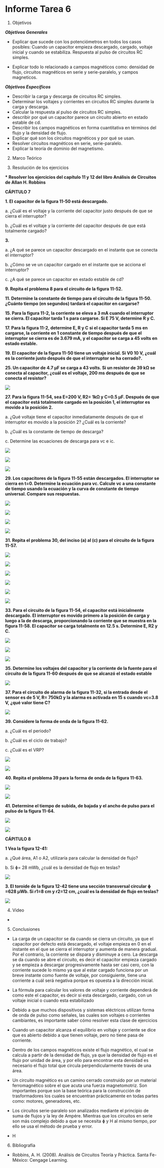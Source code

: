 
# Informe Tarea 6

1. Objetivos

 *__Objetivos Generales__*
 
* Explicar que sucede con los potenciómetros en todos los casos posibles: Cuando un capacitor empieza descargado, cargado, voltaje inicial y cuando se estabiliza. Respuesta al pulso de circuitos RC simples. 

* Explicar todo lo relacionado a campos magnéticos como: densidad de flujo, circuitos magnéticos en serie y serie-paralelo, y campos magneticos. 
 
*__Objetivos Específicos__*

* Describir la carga y descarga de circuitos RC simples.
* Determinar los voltajes y corrientes en circuitos RC simples durante la carga y descarga.
* Calcular la respuesta al pulso de circuitos RC simples.
* describir por qué un capacitor parece un circuito abierto en estado estable de cd.
* Describir los campos magnéticos en forma cuantitativa en términos del flujo y la densidad de flujo.
* Explicar qué son los circuitos magnéticos y por qué se usan. 
* Resolver circuitos magnéticos en serie, serie-paralelo.
* Explicar la teoría de dominio del magnetismo.

 
 2. Marco Teórico

 3. Resolución de los ejercicios

 __* Resolver los ejercicios del capítulo 11 y 12 del libro Análisis de Circuitos de Allan H. Robbins__
 
  __CÁPITULO 7__
  
__1. El capacitor de la figura 11-50 está descargado.__

 a. ¿Cuál es el voltaje y la corriente del capacitor justo después de que se cierra el interruptor?

 b. ¿Cuál es el voltaje y la corriente del capacitor después de que está totalmente cargado?
  
__3.__

a. ¿A qué se parece un capacitor descargado en el instante que se conecta el interruptor?
 
b. ¿Cómo se ve un capacitor cargado en el instante que se acciona el interruptor?

c. ¿A qué se parece un capacitor en estado estable de cd?

__9. Repita el problema 8 para el circuito de la figura 11-52.__

__11. Determine la constante de tiempo para el circuito de la figura 11-50. ¿Cuánto tiempo (en segundos) tardará el capacitor en cargarse?__

__15. Para la figura 11-2, la corriente se eleva a 3 mA cuando el interruptor se cierra. El capacitor tarda 1 s para cargarse. Si E  75 V, determine R y C.__

__17. Para la figura 11-2, determine E, R y C si el capacitor tarda 5 ms en cargarse, la corriente en 1 constante de tiempo después de que el interruptor se cierra es de 3.679 mA, y el capacitor se carga a 45 volts en estado estable.__ 



__19. El capacitor de la figura 11-50 tiene un voltaje inicial. Si V0  10 V, ¿cuál es la corriente justo después de que el interruptor se ha cerrado?.__

__25. Un capacitor de 4.7 µF se carga a 43 volts. Si un resistor de 39 kΩ se conecta al capacitor, ¿cuál es el voltaje, 200 ms después de que se conecta el resistor?__

![](https://github.com/ItzAdoc/ImaD6/blob/main/11.25.PNG)

__27. Para la figura 11-54, sea E=200 V, R2= 1kΩ y C=0.5 µF. Después de que el capacitor está totalmente cargado en la posición 1, el interruptor es movido a la posición 2.__ 

a. ¿Qué voltaje tiene el capacitor inmediatamente después de que el interruptor es movido a la posición 2? ¿Cuál es la corriente?

b. ¿Cuál es la constante de tiempo de descarga? 

c. Determine las ecuaciones de descarga para vc e ic.

![](https://github.com/ItzAdoc/ImaD6/blob/main/11.27.PNG)

![](https://github.com/ItzAdoc/ImaD6/blob/main/11.27a.PNG)

![](https://github.com/ItzAdoc/ImaD6/blob/main/11.27b.PNG)

__29. Los capacitores de la figura 11-55 están descargados. El interruptor se cierra en t=0. Determine la ecuación para vc. Calcule vc a una constante de tiempo usando la ecuación y la curva de constante de tiempo universal. Compare sus respuestas.__

![](https://github.com/ItzAdoc/ImaD6/blob/main/11.29.PNG)

![](https://github.com/ItzAdoc/ImaD6/blob/main/11.29a.PNG)

![](https://github.com/ItzAdoc/ImaD6/blob/main/11.29b.PNG)

![](https://github.com/ItzAdoc/ImaD6/blob/main/11.29c.PNG)

__31. Repita el problema 30, del inciso (a) al (c) para el circuito de la figura 11-57.__

![](https://github.com/ItzAdoc/ImaD6/blob/main/11.31.PNG)

![](https://github.com/ItzAdoc/ImaD6/blob/main/11.31a.PNG)

![](https://github.com/ItzAdoc/ImaD6/blob/main/11.31b.PNG)

![](https://github.com/ItzAdoc/ImaD6/blob/main/11.31c.PNG)

![](https://github.com/ItzAdoc/ImaD6/blob/main/11.31d.PNG)

![](https://github.com/ItzAdoc/ImaD6/blob/main/11.31e.PNG)


__33. Para el circuito de la figura 11-54, el capacitor está inicialmente descargado. El interruptor es movido primero a la posición de carga y luego a la de descarga, proporcionando la corriente que se muestra en la figura 11-58. El capacitor se carga totalmente en 12.5 s. Determine E, R2 y C.__

![](https://github.com/ItzAdoc/ImaD6/blob/main/11.33.PNG)

![](https://github.com/ItzAdoc/ImaD6/blob/main/11.33a.PNG)

![](https://github.com/ItzAdoc/ImaD6/blob/main/11.33b.PNG)

__35. Determine los voltajes del capacitor y la corriente de la fuente para el circuito de la figura 11-60 después de que se alcanzó el estado estable__

![](https://github.com/ItzAdoc/ImaD6/blob/main/11.35.PNG)

__37. Para el circuito de alarma de la figura 11-32, si la entrada desde el sensor es de 5 V,  R= 750kΩ y la alarma es activada en 15 s cuando vc=3.8 V, ¿qué valor tiene C?__

![](https://github.com/ItzAdoc/ImaD6/blob/main/11.37.PNG)


__39. Considere la forma de onda de la figura 11-62.__ 

a. ¿Cuál es el periodo?

b. ¿Cuál es el ciclo de trabajo?

c. ¿Cuál es el VRP?

![](https://github.com/ItzAdoc/ImaD6/blob/main/11.39.PNG)

![](https://github.com/ItzAdoc/ImaD6/blob/main/11.39a.PNG)

__40. Repita el problema 39 para la forma de onda de la figura 11-63.__

![](https://github.com/ItzAdoc/ImaD6/blob/main/11.40.PNG)

![](https://github.com/ItzAdoc/ImaD6/blob/main/11.40a.PNG)

__41. Determine el tiempo de subida, de bajada y el ancho de pulso para el pulso de la figura 11-64.__

![](https://github.com/ItzAdoc/ImaD6/blob/main/11.41.PNG)

![](https://github.com/ItzAdoc/ImaD6/blob/main/11.41a.PNG)

   __CÁPITULO 8__
 
__1	Vea la figura 12-41:__

a. ¿Qué área, A1 o A2, utilizaría para calcular la densidad de flujo? 

b. Si ɸ= 28 mWb, ¿cuál es la densidad de flujo en teslas?

![](https://github.com/ItzAdoc/ImaD6/blob/main/12.1.PNG)
 
__3. El toroide de la figura 12-42 tiene una sección transversal circular ɸ =628 µWb. Si r1=8 cm y r2=12 cm, ¿cuál es la densidad de flujo en teslas?__  

![](https://github.com/ItzAdoc/ImaD6/blob/main/12.3.PNG)
   
4. Video

*

5. Conclusiones 

* La carga de un capacitor se da cuando se cierra un circuito, ya que el capacitor por defecto está descargado, el voltaje empieza en 0 en el instante en el que se cierra el interruptor y aumenta de manera gradual. Por el contrario, la corriente se dispara y disminuye a cero. 
La descarga se da cuando se abre el circuito, es decir el capacitor empieza cargado y se empieza a descargar progresivamente hasta ser casi cero, con la corriente sucede lo mismo ya que al estar cargado funciona por un breve instante como fuente de voltaje, por consiguiente, tiene una corriente a cuál será negativa porque es opuesta a la dirección inicial. 

* La fórmula para calcular los valores de voltaje y corriente dependerá de como este el capacitor, es decir si esta descargado, cargado, con un voltaje inicial o cuando esta estabilizado 

* Debido a que muchos dispositivos y sistemas eléctricos utilizan forma de onda de pulso como señales, las cuales son voltajes o corrientes cambiantes, es importante saber cómo resolver esta clase de ejercicios 

* Cuando un capacitor alcanza el equilibrio en voltaje y corriente se dice que es abierto debido a que tienen voltaje, pero no tiene pasa de corriente.

* Dentro de los campos magnéticos existe el flujo magnético, el cual se calcula a partir de la densidad de flujo, ya que la densidad de flujo es el flujo por unidad de área, y por ello para encontrar esta densidad es necesario el flujo total que circula perpendicularmente través de una área.  
* Un circuito magnético es un camino cerrado construido por un material ferromagnético sobre el que acuta una fuerza magnetomotriz. Son importantes porque son la base teórica para la construcción de trasformadores los cuales se encuentran prácticamente en todas partes como: motores, generadores, etc.  

* Los circuitos serie-paralelo son analizados mediante el principio de suma de flujos y la ley de Ampére. Mientras que los circuitos en serie son más complejo debido a que se necesita ɸ y H al mismo tiempo, por ello se usa el método de prueba y error. 
* H


6. Bibliografía
 * Robbins, A. H. (2008). Análisis de Circuitos Teoría y Práctica. Santa Fe-México: Cengage Learning. 
